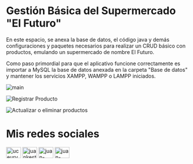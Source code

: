 # Gestión Básica del Supermercado "El Futuro"
En este espacio, se anexa la base de datos, el código java y demás configuraciones y paquetes necesarios para realizar un CRUD básico con productos, emulando un supermercado de nombre El Futuro.

Como paso primordial para que el aplicativo funcione correctamente es importar a MySQL la base de datos anexada en la carpeta "Base de datos" y mantener los servicios XAMPP, WAMPP o LAMPP iniciados.

![main](https://user-images.githubusercontent.com/85718854/139331805-502d2cb2-9f1e-4a74-a7c4-7dc2f3e7fe42.png)

![Registrar Producto](https://user-images.githubusercontent.com/85718854/139331819-6ac1c463-ff23-463c-843f-0d372b43c85e.png)

![Actualizar o eliminar productos](https://user-images.githubusercontent.com/85718854/139331823-a5e1cf94-89e8-4360-98af-bc0553b9fac7.png)

# Mis redes sociales

 <a href="https://www.youtube.com/channel/UCEUrVWPMTrXIWzn5CwnjYhQ" target="blank"><img align="center" src="https://raw.githubusercontent.com/rahuldkjain/github-profile-readme-generator/master/src/images/icons/Social/youtube.svg" alt="uceurvwpmtrxiwzn5cwnjyhq" height="30" width="40" /></a> 
<a href="https://instagram.com/juankestevez" target="blank"><img align="center" src="https://raw.githubusercontent.com/rahuldkjain/github-profile-readme-generator/master/src/images/icons/Social/instagram.svg" alt="juankestevez" height="30" width="40" /></a>
 <a href="https://linkedin.com/in/juan-carlos-estevez-vargas-4abb8b14a/" target="blank"><img align="center" src="https://raw.githubusercontent.com/rahuldkjain/github-profile-readme-generator/master/src/images/icons/Social/linked-in-alt.svg" alt="juan-carlos-estevez-vargas-4abb8b14a/" height="30" width="40" /></a> 
 <a href="https://codepen.io/juan-carlos-estevez-vargas" target="blank"><img align="center" src="https://raw.githubusercontent.com/rahuldkjain/github-profile-readme-generator/master/src/images/icons/Social/codepen.svg" alt="juan-carlos-estevez-vargas" height="30" width="40" /></a>
